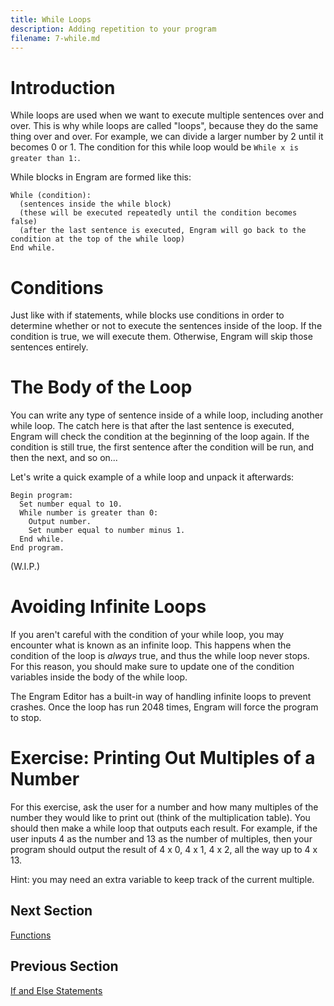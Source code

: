 ```yaml
---
title: While Loops
description: Adding repetition to your program
filename: 7-while.md
---
```


# Introduction
While loops are used when we want to execute multiple sentences over and over. This is why while loops are called "loops", because they do the same thing over and over. For example, we can divide a larger number by 2 until it becomes 0 or 1. The condition for this while loop would be `While x is greater than 1:`.

While blocks in Engram are formed like this:
```
While (condition):
  (sentences inside the while block)
  (these will be executed repeatedly until the condition becomes false)
  (after the last sentence is executed, Engram will go back to the condition at the top of the while loop)
End while.
```

# Conditions
Just like with if statements, while blocks use conditions in order to determine whether or not to execute the sentences inside of the loop. If the condition is true, we will execute them. Otherwise, Engram will skip those sentences entirely.

# The Body of the Loop
You can write any type of sentence inside of a while loop, including another while loop. The catch here is that after the last sentence is executed, Engram will check the condition at the beginning of the loop again. If the condition is still true, the first sentence after the condition will be run, and then the next, and so on...

Let's write a quick example of a while loop and unpack it afterwards:
```
Begin program:
  Set number equal to 10.
  While number is greater than 0:
    Output number.
    Set number equal to number minus 1.
  End while.
End program.
```

(W.I.P.)

# Avoiding Infinite Loops
If you aren't careful with the condition of your while loop, you may encounter what is known as an infinite loop. This happens when the condition of the loop is *always* true, and thus the while loop never stops. For this reason, you should make sure to update one of the condition variables inside the body of the while loop.

The Engram Editor has a built-in way of handling infinite loops to prevent crashes. Once the loop has run 2048 times, Engram will force the program to stop.

# Exercise: Printing Out Multiples of a Number
For this exercise, ask the user for a number and how many multiples of the number they would like to print out (think of the multiplication table). You should then make a while loop that outputs each result. For example, if the user inputs 4 as the number and 13 as the number of multiples, then your program should output the result of 4 x 0, 4 x 1, 4 x 2, all the way up to 4 x 13.

Hint: you may need an extra variable to keep track of the current multiple.

## Next Section
[Functions](8-functions.md)

## Previous Section
[If and Else Statements](6-ifelse.md)
